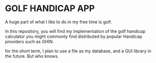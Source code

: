 # GOLF HANDICAP APP

A huge part of what I like to do in my free time is golf. 

In this repository, you will find my implementation of the golf handicap calculator you might commonly find distributed by popular Handicap providers such as GHIN. 

for the short term, I plan to use a file as my database, and a GUI library in the future. But who knows.